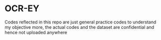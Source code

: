 # OCR-EY
Codes reflected in this repo are just general practice codes to understand my objective more, the actual codes and the dataset are confidential and hence not uploaded anywhere
